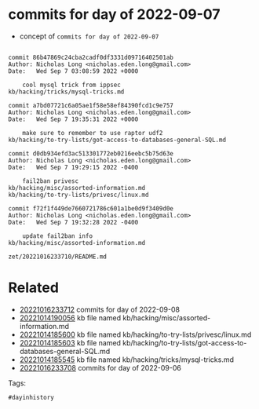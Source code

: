 # commits for day of 2022-09-07

- concept of `commits for day of 2022-09-07`

```

commit 86b47869c24cba2cadf0df3331d09716402501ab
Author: Nicholas Long <nicholas.eden.long@gmail.com>
Date:   Wed Sep 7 03:08:59 2022 +0000

    cool mysql trick from ippsec
kb/hacking/tricks/mysql-tricks.md

commit a7bd07721c6a05ae1f58e58ef84390fcd1c9e757
Author: Nicholas Long <nicholas.eden.long@gmail.com>
Date:   Wed Sep 7 19:35:31 2022 +0000

    make sure to remember to use raptor udf2
kb/hacking/to-try-lists/got-access-to-databases-general-SQL.md

commit d0db934efd3ac513301772eb0216eebc5b75d63e
Author: Nicholas Long <nicholas.eden.long@gmail.com>
Date:   Wed Sep 7 19:29:15 2022 -0400

    fail2ban privesc
kb/hacking/misc/assorted-information.md
kb/hacking/to-try-lists/privesc/linux.md

commit f72f1f449de7660721786c601a1be0d9f3409d0e
Author: Nicholas Long <nicholas.eden.long@gmail.com>
Date:   Wed Sep 7 19:32:28 2022 -0400

    update fail2ban info
kb/hacking/misc/assorted-information.md
```

` zet/20221016233710/README.md `

# Related

- [20221016233712](/zet/20221016233712/README.md) commits for day of 2022-09-08
- [20221014190056](/zet/20221014190056/README.md) kb file named kb/hacking/misc/assorted-information.md
- [20221014185600](/zet/20221014185600/README.md) kb file named kb/hacking/to-try-lists/privesc/linux.md
- [20221014185603](/zet/20221014185603/README.md) kb file named kb/hacking/to-try-lists/got-access-to-databases-general-SQL.md
- [20221014185545](/zet/20221014185545/README.md) kb file named kb/hacking/tricks/mysql-tricks.md
- [20221016233708](/zet/20221016233708/README.md) commits for day of 2022-09-06

Tags:

    #dayinhistory
